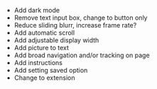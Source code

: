- Add dark mode
- Remove text input box, change to button only
- Reduce sliding blurr, increase frame rate? 
- Add automatic scroll
- Add adjustable display width
- Add picture to text
- Add broad navigation and/or tracking on page
- Add instructions
- Add setting saved option
- Change to extension